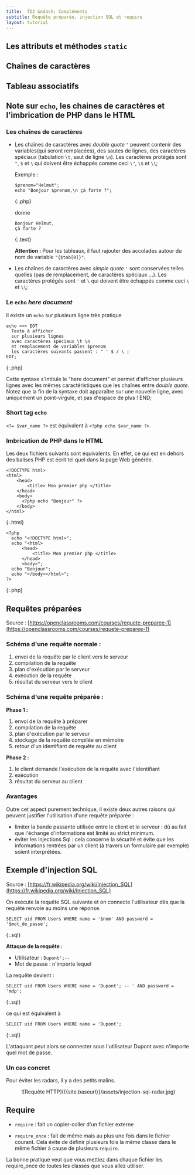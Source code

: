 ```yaml
---
title:  TD2 &ndash; Compléments
subtitle: Requête préparée, injection SQL et require
layout: tutorial
---
```



## Les attributs et méthodes `static`

## Chaînes de caractères

## Tableau associatifs

## Note sur `echo`, les chaines de caractères et l'imbrication de PHP dans le HTML

### Les chaînes de caractères

* Les chaînes de caractères avec *double quote* `"` peuvent contenir des
  variables(qui seront remplacées), des sautes de lignes, des caractères
  spéciaux (tabulation `\t`, saut de ligne `\n`). Les caractères protégés sont
  `"`, `$` et `\` qui doivent être échappés comme ceci `\"`, `\$` et `\\`;
   
   Exemple :

  ~~~
  $prenom="Helmut";
  echo "Bonjour $prenom,\n çà farte ?";
  ~~~
  {:.php}
   
  donne
   
  ~~~
  Bonjour Helmut,
  çà farte ?
  ~~~
  {:.text}

  **Attention :** Pour les tableaux, il faut rajouter des accolades autour du
   nom de variable `"{$tab[0]}"`.
   
* Les chaînes de caractères avec *simple quote* `'` sont conservées telles quelles
(pas de remplacement, de caractères spéciaux ...). Les caractères protégés sont
`'` et `\` qui doivent être échappés comme ceci `\` et `\\`;


### Le `echo` *here document*

Il existe un `echo` sur plusieurs ligne très pratique

~~~
echo <<< EOT
  Texte à afficher
  sur plusieurs lignes
  avec caractères spéciaux \t \n
  et remplacement de variables $prenom
  les caractères suivants passent : " ' $ / \ ;
EOT;
~~~
{:.php}

Cette syntaxe s'intitule le "here document" et permet d'afficher plusieurs
lignes avec les mêmes caractéristiques que les chaînes entre *double quote*.
Notez que la fin de la syntaxe doit apparaître sur une nouvelle ligne, avec
uniquement un point-virgule, et pas d'espace de plus !  END;

### Short tag `echo`

`<?= $var_name ?>`  est équivalent à `<?php echo $var_name ?>`.

### Imbrication de PHP dans le HTML

Les deux fichiers suivants sont équivalents. En effet, ce qui est en dehors des
balises PHP est écrit tel quel dans la page Web générée.


~~~
<!DOCTYPE html>
<html>
    <head>
        <title> Mon premier php </title>
    </head>
    <body>
      <?php echo "Bonjour" ?>
    </body>
</html>
~~~
{:.html}

~~~
<?php
  echo "<!DOCTYPE html>";
  echo "<html>
      <head>
          <title> Mon premier php </title>
      </head>
      <body>";
  echo "Bonjour";
  echo "</body></html>";
?>
~~~
{:.php}


## Requêtes préparées

Source : [https://openclassrooms.com/courses/requete-preparee-1](https://openclassrooms.com/courses/requete-preparee-1)

### Schéma d'une requête normale :

1. envoi de la requête par le client vers le serveur
2. compilation de la requête
3. plan d'exécution par le serveur
4. exécution de la requête
5. résultat du serveur vers le client

### Schéma d'une requête préparée :

**Phase 1 :**

1. envoi de la requête à préparer
2. compilation de la requête
3. plan d'exécution par le serveur
4. stockage de la requête compilée en mémoire
5. retour d'un identifiant de requête au client

**Phase 2 :**

1. le client demande l'exécution de la requête avec l'identifiant
2. exécution
3. résultat du serveur au client

### Avantages

Outre cet aspect purement technique, il existe deux autres raisons qui peuvent
justifier l'utilisation d'une requête préparée :

* limiter la bande passante utilisée entre le client et le serveur : dû au fait que l'échange d'informations est limité au strict minimum.
* éviter les injections Sql : cela concerne la sécurité et évite que les informations rentrées par un client (à travers un formulaire par exemple) soient interprétées.

## Exemple d'injection SQL

Source : [https://fr.wikipedia.org/wiki/Injection_SQL](https://fr.wikipedia.org/wiki/Injection_SQL)

On exécute la requête SQL suivante et on connecte l'utilisateur dès que la
requête renvoie au moins une réponse.

~~~
SELECT uid FROM Users WHERE name = '$nom' AND password = '$mot_de_passe';
~~~
{:.sql}


**Attaque de la requête :**

* Utilisateur : `Dupont';--`
* Mot de passe : n'importe lequel

La requête devient :

~~~
SELECT uid FROM Users WHERE name = 'Dupont'; -- ' AND password = 'mdp';
~~~
{:.sql}

ce qui est équivalent à

~~~
SELECT uid FROM Users WHERE name = 'Dupont';
~~~
{:.sql}

L'attaquant peut alors se connecter sous l'utilisateur Dupont avec n'importe
quel mot de passe.

### Un cas concret

Pour éviter les radars, il y a des petits malins.

 <p style="text-align:center">
 ![Requête HTTP]({{site.baseurl}}/assets/injection-sql-radar.jpg)
 </p>
 
## Require

* `require` : fait un copier-coller d'un fichier externe

* `require_once` : fait de même mais au plus une fois dans le fichier
  courant. Cela évite de définir plusieurs fois la même classe dans le même
  fichier à cause de plusieurs `require`.

La bonne pratique veut que vous mettiez dans chaque fichier les require_once de
toutes les classes que vous allez utiliser.

